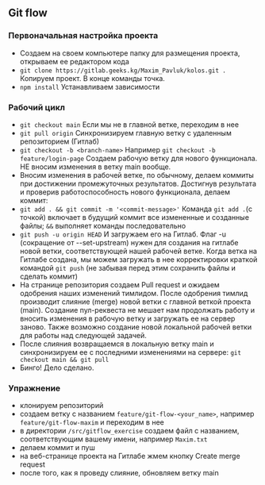 ## Git flow

### Первоначальная настройка проекта

-   Создаем на своем компьютере папку для размещения проекта, открываем ее редактором кода
-   `git clone https://gitlab.geeks.kg/Maxim_Pavluk/kolos.git .` Копируем проект. В конце команды точка.
-   `npm install` Устанавливаем зависимости

### Рабочий цикл

-   `git checkout main` Если мы не в главной ветке, переходим в нее
-   `git pull origin` Синхронизируем главную ветку с удаленным репозиторием (Гитлаб)
-   `git checkout -b <branch-name>` Например `git checkout -b feature/login-page` Создаем рабочую ветку для нового функционала. НЕ вносим изменения в ветку main вообще.
-   Вносим изменения в рабочей ветке, по обычному, делаем коммиты при достижении промежуточных результатов.
    Достигнув результата и проверив работоспособность нового функционала, делаем коммит:
-   `git add . && git commit -m '<commit-message>'` Команда `git add .`(с точкой) включает в будущий коммит все измененные и созданные файлы; `&&` выполняет команды последовательно
-   `git push -u origin HEAD` И загружаем его на Гитлаб. Флаг -u (сокращение от --set-upstream) нужен для создания на гитлабе новой ветки, соответствующей нашей рабочей ветке. Когда ветка на Гитлабе создана, мы можем загружать в нее корректировки краткой командой `git push` (не забывая перед этим сохранить файлы и сделать коммит)
-   На странице репозитория создаем Pull request и ожидаем одобрения наших изменений тимлидом. После одобрения тимлид производит слияние (merge) новой ветки с главной веткой проекта (main).
    Создание пул-реквеста не мешает нам продолжать работу и вносить изменения в рабочую ветку и загружать ее на сервер заново. Также возможно создание новой локальной рабочей ветки для работы над следующей задачей.
-   После слияния возвращаемся в локальную ветку main и синхронизируем ее с последними изменениями на сервере:
    `git checkout main && git pull`
-   Бинго! Дело сделано.

### Упражнение

-   клонируем репозиторий
-   создаем ветку с названием `feature/git-flow-<your_name>`, например `feature/git-flow-maxim` и переходим в нее
-   в директории `/src/gitflow_exercise` создаем файл с названием, соответствующим вашему имени, например `Maxim.txt`
-   делаем коммит и пуш
-   на веб-странице проекта на Гитлабе жмем кнопку Create merge request
-   после того, как я проведу слияние, обновляем ветку main
